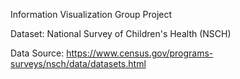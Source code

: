 Information Visualization Group Project

Dataset: National Survey of Children's Health (NSCH)

Data Source: https://www.census.gov/programs-surveys/nsch/data/datasets.html
